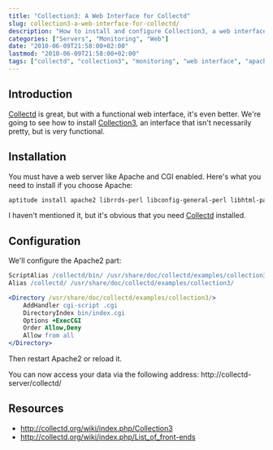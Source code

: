 ```yaml
---
title: "Collection3: A Web Interface for Collectd"
slug: collection3-a-web-interface-for-collectd/
description: "How to install and configure Collection3, a web interface for Collectd that enables viewing gathered statistics through a browser"
categories: ["Servers", "Monitoring", "Web"]
date: "2010-06-09T21:58:00+02:00"
lastmod: "2010-06-09T21:58:00+02:00"
tags: ["collectd", "collection3", "monitoring", "web interface", "apache"]
---
```


## Introduction

[Collectd](collectd_installation_and_configuration.md) is great, but with a functional web interface, it's even better. We're going to see how to install [Collection3](https://collectd.org/wiki/index.php/Collection3), an interface that isn't necessarily pretty, but is very functional.

## Installation

You must have a web server like Apache and CGI enabled. Here's what you need to install if you choose Apache:

```bash
aptitude install apache2 librrds-perl libconfig-general-perl libhtml-parser-perl libregexp-common-perl
```

I haven't mentioned it, but it's obvious that you need [Collectd](collectd_installation_and_configuration.md) installed.

## Configuration

We'll configure the Apache2 part:

```apache
ScriptAlias /collectd/bin/ /usr/share/doc/collectd/examples/collection3/bin/
Alias /collectd/ /usr/share/doc/collectd/examples/collection3/

<Directory /usr/share/doc/collectd/examples/collection3/>
    AddHandler cgi-script .cgi
    DirectoryIndex bin/index.cgi
    Options +ExecCGI
    Order Allow,Deny
    Allow from all
</Directory>
```

Then restart Apache2 or reload it.

You can now access your data via the following address: http://collectd-server/collectd/

## Resources

- http://collectd.org/wiki/index.php/Collection3
- http://collectd.org/wiki/index.php/List_of_front-ends
